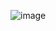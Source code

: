 ![image](https://github.com/juniorjunco/app-del-clima-main/assets/113650785/a707981d-fc15-4071-baa7-d19e5589c1b4)
